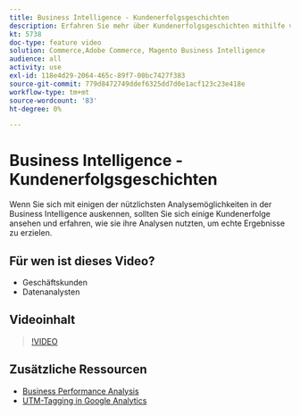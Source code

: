 ```yaml
---
title: Business Intelligence - Kundenerfolgsgeschichten
description: Erfahren Sie mehr über Kundenerfolgsgeschichten mithilfe von Business Intelligence.
kt: 5738
doc-type: feature video
solution: Commerce,Adobe Commerce, Magento Business Intelligence
audience: all
activity: use
exl-id: 118e4d29-2064-465c-89f7-00bc7427f383
source-git-commit: 779d8472749ddef6325dd7d0e1acf123c23e418e
workflow-type: tm+mt
source-wordcount: '83'
ht-degree: 0%

---
```


# Business Intelligence - Kundenerfolgsgeschichten

Wenn Sie sich mit einigen der nützlichsten Analysemöglichkeiten in der Business Intelligence auskennen, sollten Sie sich einige Kundenerfolge ansehen und erfahren, wie sie ihre Analysen nutzten, um echte Ergebnisse zu erzielen.

## Für wen ist dieses Video?

- Geschäftskunden
- Datenanalysten

## Videoinhalt

>[!VIDEO](https://video.tv.adobe.com/v/35992?quality=12&learn=on)

## Zusätzliche Ressourcen

- [Business Performance Analysis](https://docs.magento.com/mbi/data-analyst/analysis/bus-perf-analysis.html)
- [UTM-Tagging in Google Analytics](https://docs.magento.com/mbi/best-practices/utm-tagging-google.html)
